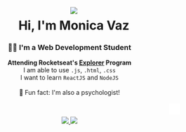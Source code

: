 <a href="https://www.linkedin.com/in/monica-vaz"><img align="right"  width="250px" src="https://i.imgur.com/6hfXPhN.png"></a>

<div display="inline-block">
 
 <h1 align="center" style="margin-left: 20px">Hi, I'm Monica Vaz  </h1>
 <h3 align="center"> 🐱‍💻 I'm a Web Development Student </h3>
</div>

<div align="center"  display="inline-block">
 
>
  
**Attending Rocketseat's [Explorer](https://github.com/M0nicaVaz/explorer) Program** <br>
 I am able to use  `.js`, `.html`, `.css` <br>
 I want to learn  `ReactJS` and `NodeJS`<br> <br>
🧠 Fun fact: I'm also a psychologist!<br> 
<br>
  <a href="https://www.linkedin.com/in/monica-vaz"><img align="right" width="25px" src="https://github.com/Aakarsh-B/trying-repos/blob/master/linkedin.svg" />
</div>

##

<p align="center">
<a href="https://github.com/M0nicaVaz">
  <img height="180em" src="https://github-readme-stats-eight-theta.vercel.app/api?username=M0nicaVaz&show_icons=true&theme=nord&include_all_commits=true&count_private=true"/>
  <img height="180em" src="https://github-readme-stats-eight-theta.vercel.app/api/top-langs/?username=M0nicaVaz&layout=compact&langs_count=8&theme=nord"/>
</a>
</p>
</div>
